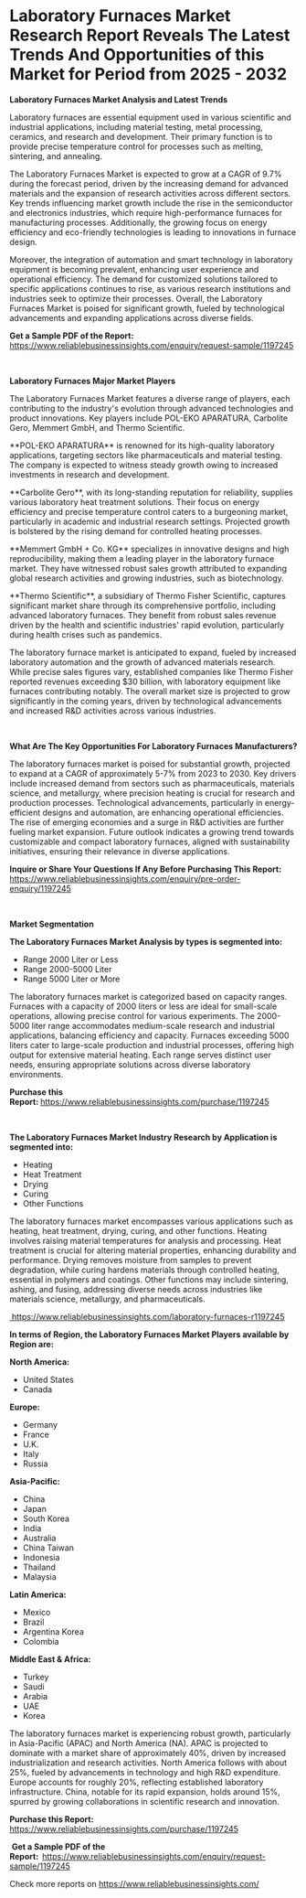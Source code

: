 <p><h1>Laboratory Furnaces Market Research Report Reveals The Latest Trends And Opportunities of this Market for Period from 2025 - 2032</h1></p><p><strong>Laboratory Furnaces Market Analysis and Latest Trends</strong></p>
<p><p>Laboratory furnaces are essential equipment used in various scientific and industrial applications, including material testing, metal processing, ceramics, and research and development. Their primary function is to provide precise temperature control for processes such as melting, sintering, and annealing.</p><p>The Laboratory Furnaces Market is expected to grow at a CAGR of 9.7% during the forecast period, driven by the increasing demand for advanced materials and the expansion of research activities across different sectors. Key trends influencing market growth include the rise in the semiconductor and electronics industries, which require high-performance furnaces for manufacturing processes. Additionally, the growing focus on energy efficiency and eco-friendly technologies is leading to innovations in furnace design. </p><p>Moreover, the integration of automation and smart technology in laboratory equipment is becoming prevalent, enhancing user experience and operational efficiency. The demand for customized solutions tailored to specific applications continues to rise, as various research institutions and industries seek to optimize their processes. Overall, the Laboratory Furnaces Market is poised for significant growth, fueled by technological advancements and expanding applications across diverse fields.</p></p>
<p><strong>Get a Sample PDF of the Report:&nbsp;</strong> <a href="https://www.reliablebusinessinsights.com/enquiry/request-sample/1197245?utm_campaign=2245&utm_medium=2&utm_source=Github&utm_content=ia&utm_term=10042025&utm_id=laboratory-furnaces">https://www.reliablebusinessinsights.com/enquiry/request-sample/1197245</a></p>
<p>&nbsp;</p>
<p><strong>Laboratory Furnaces Major Market Players</strong></p>
<p><p>The Laboratory Furnaces Market features a diverse range of players, each contributing to the industry's evolution through advanced technologies and product innovations. Key players include POL-EKO APARATURA, Carbolite Gero, Memmert GmbH, and Thermo Scientific.</p><p>**POL-EKO APARATURA** is renowned for its high-quality laboratory applications, targeting sectors like pharmaceuticals and material testing. The company is expected to witness steady growth owing to increased investments in research and development.</p><p>**Carbolite Gero**, with its long-standing reputation for reliability, supplies various laboratory heat treatment solutions. Their focus on energy efficiency and precise temperature control caters to a burgeoning market, particularly in academic and industrial research settings. Projected growth is bolstered by the rising demand for controlled heating processes.</p><p>**Memmert GmbH + Co. KG** specializes in innovative designs and high reproducibility, making them a leading player in the laboratory furnace market. They have witnessed robust sales growth attributed to expanding global research activities and growing industries, such as biotechnology.</p><p>**Thermo Scientific**, a subsidiary of Thermo Fisher Scientific, captures significant market share through its comprehensive portfolio, including advanced laboratory furnaces. They benefit from robust sales revenue driven by the health and scientific industries' rapid evolution, particularly during health crises such as pandemics.</p><p>The laboratory furnace market is anticipated to expand, fueled by increased laboratory automation and the growth of advanced materials research. While precise sales figures vary, established companies like Thermo Fisher reported revenues exceeding $30 billion, with laboratory equipment like furnaces contributing notably. The overall market size is projected to grow significantly in the coming years, driven by technological advancements and increased R&D activities across various industries.</p></p>
<p>&nbsp;</p>
<p><strong>What Are The Key Opportunities For Laboratory Furnaces Manufacturers?</strong></p>
<p><p>The laboratory furnaces market is poised for substantial growth, projected to expand at a CAGR of approximately 5-7% from 2023 to 2030. Key drivers include increased demand from sectors such as pharmaceuticals, materials science, and metallurgy, where precision heating is crucial for research and production processes. Technological advancements, particularly in energy-efficient designs and automation, are enhancing operational efficiencies. The rise of emerging economies and a surge in R&D activities are further fueling market expansion. Future outlook indicates a growing trend towards customizable and compact laboratory furnaces, aligned with sustainability initiatives, ensuring their relevance in diverse applications.</p></p>
<p><strong>Inquire or Share Your Questions If Any Before Purchasing This Report:</strong> <a href="https://www.reliablebusinessinsights.com/enquiry/pre-order-enquiry/1197245?utm_campaign=2245&utm_medium=2&utm_source=Github&utm_content=ia&utm_term=10042025&utm_id=laboratory-furnaces">https://www.reliablebusinessinsights.com/enquiry/pre-order-enquiry/1197245</a></p>
<p>&nbsp;</p>
<p><strong>Market Segmentation</strong></p>
<p><strong>The Laboratory Furnaces Market Analysis by types is segmented into:</strong></p>
<p><ul><li>Range 2000 Liter or Less</li><li>Range 2000-5000 Liter</li><li>Range 5000 Liter or More</li></ul></p>
<p><p>The laboratory furnaces market is categorized based on capacity ranges. Furnaces with a capacity of 2000 liters or less are ideal for small-scale operations, allowing precise control for various experiments. The 2000-5000 liter range accommodates medium-scale research and industrial applications, balancing efficiency and capacity. Furnaces exceeding 5000 liters cater to large-scale production and industrial processes, offering high output for extensive material heating. Each range serves distinct user needs, ensuring appropriate solutions across diverse laboratory environments.</p></p>
<p><strong>Purchase this Report:&nbsp;</strong><a href="https://www.reliablebusinessinsights.com/purchase/1197245?utm_campaign=2245&utm_medium=2&utm_source=Github&utm_content=ia&utm_term=10042025&utm_id=laboratory-furnaces">https://www.reliablebusinessinsights.com/purchase/1197245</a></p>
<p>&nbsp;</p>
<p><strong>The Laboratory Furnaces Market Industry Research by Application is segmented into:</strong></p>
<p><ul><li>Heating</li><li>Heat Treatment</li><li>Drying</li><li>Curing</li><li>Other Functions</li></ul></p>
<p><p>The laboratory furnaces market encompasses various applications such as heating, heat treatment, drying, curing, and other functions. Heating involves raising material temperatures for analysis and processing. Heat treatment is crucial for altering material properties, enhancing durability and performance. Drying removes moisture from samples to prevent degradation, while curing hardens materials through controlled heating, essential in polymers and coatings. Other functions may include sintering, ashing, and fusing, addressing diverse needs across industries like materials science, metallurgy, and pharmaceuticals.</p></p>
<p><a href="https://www.reliablebusinessinsights.com/laboratory-furnaces-r1197245?utm_campaign=2245&utm_medium=2&utm_source=Github&utm_content=ia&utm_term=10042025&utm_id=laboratory-furnaces">&nbsp;https://www.reliablebusinessinsights.com/laboratory-furnaces-r1197245</a></p>
<p><strong>In terms of Region, the Laboratory Furnaces Market Players available by Region are:</strong></p>
<p>
    <p> <strong> North America: </strong>
        <ul>
            <li>United States</li>
            <li>Canada</li>
        </ul>
        </p> 
    <p> <strong> Europe: </strong>
        <ul>
            <li>Germany</li>
            <li>France</li>
            <li>U.K.</li>
            <li>Italy</li>
            <li>Russia</li>
        </ul>
        </p> 
    <p> <strong> Asia-Pacific: </strong>
        <ul>
            <li>China</li>
            <li>Japan</li>
            <li>South Korea</li>
            <li>India</li>
            <li>Australia</li>
            <li>China Taiwan</li>
            <li>Indonesia</li>
            <li>Thailand</li>
            <li>Malaysia</li>
        </ul>
        </p> 
    <p> <strong> Latin America: </strong>
        <ul>
            <li>Mexico</li>
            <li>Brazil</li>
            <li>Argentina Korea</li>
            <li>Colombia</li>
        </ul>
        </p> 
    <p> <strong> Middle East & Africa: </strong>
        <ul>
            <li>Turkey</li>
            <li>Saudi</li>
            <li>Arabia</li>
            <li>UAE</li>
            <li>Korea</li>
        </ul>
    </p>
    </p>
<p><p>The laboratory furnaces market is experiencing robust growth, particularly in Asia-Pacific (APAC) and North America (NA). APAC is projected to dominate with a market share of approximately 40%, driven by increased industrialization and research activities. North America follows with about 25%, fueled by advancements in technology and high R&D expenditure. Europe accounts for roughly 20%, reflecting established laboratory infrastructure. China, notable for its rapid expansion, holds around 15%, spurred by growing collaborations in scientific research and innovation.</p></p>
<p><strong>Purchase this Report: </strong><a href="https://www.reliablebusinessinsights.com/purchase/1197245?utm_campaign=2245&utm_medium=2&utm_source=Github&utm_content=ia&utm_term=10042025&utm_id=laboratory-furnaces">https://www.reliablebusinessinsights.com/purchase/1197245</a></p>
<p>&nbsp;<strong>Get a Sample PDF of the Report:&nbsp;&nbsp;</strong><a href="https://www.reliablebusinessinsights.com/enquiry/request-sample/1197245?utm_campaign=2245&utm_medium=2&utm_source=Github&utm_content=ia&utm_term=10042025&utm_id=laboratory-furnaces">https://www.reliablebusinessinsights.com/enquiry/request-sample/1197245</a></p>
<p><strong></strong></p>
<p>Check more reports on <a href="https://www.reliablebusinessinsights.com/?utm_campaign=2245&utm_medium=2&utm_source=Github&utm_content=ia&utm_term=10042025&utm_id=laboratory-furnaces">https://www.reliablebusinessinsights.com/</a></p>